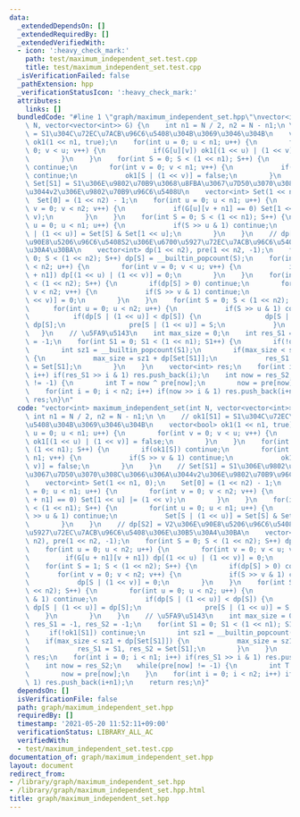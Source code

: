 ```yaml
---
data:
  _extendedDependsOn: []
  _extendedRequiredBy: []
  _extendedVerifiedWith:
  - icon: ':heavy_check_mark:'
    path: test/maximum_independent_set.test.cpp
    title: test/maximum_independent_set.test.cpp
  _isVerificationFailed: false
  _pathExtension: hpp
  _verificationStatusIcon: ':heavy_check_mark:'
  attributes:
    links: []
  bundledCode: "#line 1 \"graph/maximum_independent_set.hpp\"\nvector<int> maximum_independent_set(int\
    \ N, vector<vector<int>> G) {\n    int n1 = N / 2, n2 = N - n1;\n \n    // ok1[S1]\
    \ = S1\u304C\u72EC\u7ACB\u96C6\u5408\u304B\u3069\u3046\u304B\n    vector<bool>\
    \ ok1(1 << n1, true);\n    for(int u = 0; u < n1; u++) {\n        for(int v =\
    \ 0; v < u; v++) {\n            if(G[u][v]) ok1[(1 << u) | (1 << v)] = false;\n\
    \        }\n    }\n    for(int S = 0; S < (1 << n1); S++) {\n        if(ok1[S])\
    \ continue;\n        for(int v = 0; v < n1; v++) {\n            if(S >> v & 1)\
    \ continue;\n            ok1[S | (1 << v)] = false;\n        }\n    }\n    //\
    \ Set[S1] = S1\u306E\u9802\u70B9\u3068\u8FBA\u3067\u7D50\u3070\u308C\u3066\u306A\
    \u3044v2\u306E\u9802\u70B9\u96C6\u5408U\n    vector<int> Set(1 << n1, 0);\n  \
    \  Set[0] = (1 << n2) - 1;\n    for(int u = 0; u < n1; u++) {\n        for(int\
    \ v = 0; v < n2; v++) {\n            if(G[u][v + n1] == 0) Set[1 << u] |= (1 <<\
    \ v);\n        }\n    }\n    for(int S = 0; S < (1 << n1); S++) {\n        for(int\
    \ u = 0; u < n1; u++) {\n            if(S >> u & 1) continue;\n            Set[S\
    \ | (1 << u)] = Set[S] & Set[1 << u];\n        }\n    }\n    // dp[S2] = V2\u306E\
    \u90E8\u5206\u96C6\u5408S2\u306E\u6700\u5927\u72EC\u7ACB\u96C6\u5408\u306E\u30B5\
    \u30A4\u30BA\n    vector<int> dp(1 << n2), pre(1 << n2, -1);\n    for(int S =\
    \ 0; S < (1 << n2); S++) dp[S] = __builtin_popcount(S);\n    for(int u = 0; u\
    \ < n2; u++) {\n        for(int v = 0; v < u; v++) {\n            if(G[u + n1][v\
    \ + n1]) dp[(1 << u) | (1 << v)] = 0;\n        }\n    }\n    for(int S = 1; S\
    \ < (1 << n2); S++) {\n        if(dp[S] > 0) continue;\n        for(int v = 0;\
    \ v < n2; v++) {\n            if(S >> v & 1) continue;\n            dp[S | (1\
    \ << v)] = 0;\n        }\n    }\n    for(int S = 0; S < (1 << n2); S++) {\n  \
    \      for(int u = 0; u < n2; u++) {\n            if(S >> u & 1) continue;\n \
    \           if(dp[S | (1 << u)] < dp[S]) {\n                dp[S | (1 << u)] =\
    \ dp[S];\n                pre[S | (1 << u)] = S;\n            }\n        }\n \
    \   }\n    // \u5FA9\u5143\n    int max_size = 0;\n    int res_S1 = -1, res_S2\
    \ = -1;\n    for(int S1 = 0; S1 < (1 << n1); S1++) {\n        if(!ok1[S1]) continue;\n\
    \        int sz1 = __builtin_popcount(S1);\n        if(max_size < sz1 + dp[Set[S1]])\
    \ {\n            max_size = sz1 + dp[Set[S1]];\n            res_S1 = S1, res_S2\
    \ = Set[S1];\n        }\n    }\n    vector<int> res;\n    for(int i = 0; i < n1;\
    \ i++) if(res_S1 >> i & 1) res.push_back(i);\n    int now = res_S2;\n    while(pre[now]\
    \ != -1) {\n        int T = now ^ pre[now];\n        now = pre[now];\n    }\n\
    \    for(int i = 0; i < n2; i++) if(now >> i & 1) res.push_back(i+n1);\n    return\
    \ res;\n}\n"
  code: "vector<int> maximum_independent_set(int N, vector<vector<int>> G) {\n   \
    \ int n1 = N / 2, n2 = N - n1;\n \n    // ok1[S1] = S1\u304C\u72EC\u7ACB\u96C6\
    \u5408\u304B\u3069\u3046\u304B\n    vector<bool> ok1(1 << n1, true);\n    for(int\
    \ u = 0; u < n1; u++) {\n        for(int v = 0; v < u; v++) {\n            if(G[u][v])\
    \ ok1[(1 << u) | (1 << v)] = false;\n        }\n    }\n    for(int S = 0; S <\
    \ (1 << n1); S++) {\n        if(ok1[S]) continue;\n        for(int v = 0; v <\
    \ n1; v++) {\n            if(S >> v & 1) continue;\n            ok1[S | (1 <<\
    \ v)] = false;\n        }\n    }\n    // Set[S1] = S1\u306E\u9802\u70B9\u3068\u8FBA\
    \u3067\u7D50\u3070\u308C\u3066\u306A\u3044v2\u306E\u9802\u70B9\u96C6\u5408U\n\
    \    vector<int> Set(1 << n1, 0);\n    Set[0] = (1 << n2) - 1;\n    for(int u\
    \ = 0; u < n1; u++) {\n        for(int v = 0; v < n2; v++) {\n            if(G[u][v\
    \ + n1] == 0) Set[1 << u] |= (1 << v);\n        }\n    }\n    for(int S = 0; S\
    \ < (1 << n1); S++) {\n        for(int u = 0; u < n1; u++) {\n            if(S\
    \ >> u & 1) continue;\n            Set[S | (1 << u)] = Set[S] & Set[1 << u];\n\
    \        }\n    }\n    // dp[S2] = V2\u306E\u90E8\u5206\u96C6\u5408S2\u306E\u6700\
    \u5927\u72EC\u7ACB\u96C6\u5408\u306E\u30B5\u30A4\u30BA\n    vector<int> dp(1 <<\
    \ n2), pre(1 << n2, -1);\n    for(int S = 0; S < (1 << n2); S++) dp[S] = __builtin_popcount(S);\n\
    \    for(int u = 0; u < n2; u++) {\n        for(int v = 0; v < u; v++) {\n   \
    \         if(G[u + n1][v + n1]) dp[(1 << u) | (1 << v)] = 0;\n        }\n    }\n\
    \    for(int S = 1; S < (1 << n2); S++) {\n        if(dp[S] > 0) continue;\n \
    \       for(int v = 0; v < n2; v++) {\n            if(S >> v & 1) continue;\n\
    \            dp[S | (1 << v)] = 0;\n        }\n    }\n    for(int S = 0; S < (1\
    \ << n2); S++) {\n        for(int u = 0; u < n2; u++) {\n            if(S >> u\
    \ & 1) continue;\n            if(dp[S | (1 << u)] < dp[S]) {\n               \
    \ dp[S | (1 << u)] = dp[S];\n                pre[S | (1 << u)] = S;\n        \
    \    }\n        }\n    }\n    // \u5FA9\u5143\n    int max_size = 0;\n    int\
    \ res_S1 = -1, res_S2 = -1;\n    for(int S1 = 0; S1 < (1 << n1); S1++) {\n   \
    \     if(!ok1[S1]) continue;\n        int sz1 = __builtin_popcount(S1);\n    \
    \    if(max_size < sz1 + dp[Set[S1]]) {\n            max_size = sz1 + dp[Set[S1]];\n\
    \            res_S1 = S1, res_S2 = Set[S1];\n        }\n    }\n    vector<int>\
    \ res;\n    for(int i = 0; i < n1; i++) if(res_S1 >> i & 1) res.push_back(i);\n\
    \    int now = res_S2;\n    while(pre[now] != -1) {\n        int T = now ^ pre[now];\n\
    \        now = pre[now];\n    }\n    for(int i = 0; i < n2; i++) if(now >> i &\
    \ 1) res.push_back(i+n1);\n    return res;\n}"
  dependsOn: []
  isVerificationFile: false
  path: graph/maximum_independent_set.hpp
  requiredBy: []
  timestamp: '2021-05-20 11:52:11+09:00'
  verificationStatus: LIBRARY_ALL_AC
  verifiedWith:
  - test/maximum_independent_set.test.cpp
documentation_of: graph/maximum_independent_set.hpp
layout: document
redirect_from:
- /library/graph/maximum_independent_set.hpp
- /library/graph/maximum_independent_set.hpp.html
title: graph/maximum_independent_set.hpp
---
```

